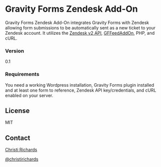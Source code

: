 # Gravity Forms Zendesk Add-On

Gravity Forms Zendesk Add-On integrates Gravity Forms with Zendesk allowing form submissions to be automatically sent as a new ticket to your Zendesk account.  It utilizes the [Zendesk v2 API](https://developer.zendesk.com/rest_api/docs/core/introduction), [GFFeedAddOn](http://www.gravityhelp.com/documentation/gravity-forms/extending-gravity-forms/add-on-framework/gffeedaddon/), PHP, and cURL.

### Version

0.1

### Requirements

You need a working Wordpress installation, Gravity Forms plugin installed and at least one form to reference, Zendesk API key/credentials, and cURL enabled on your server.

License
----

MIT

Contact
----

[Christi Richards](http://www.christirichards.com)

[@christirichards](http://twitter.com/christirichards)